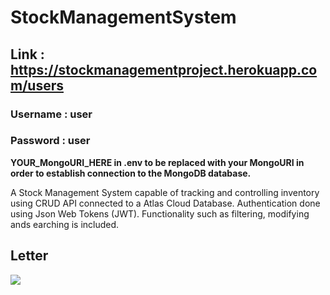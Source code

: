 # StockManagementSystem

## Link : https://stockmanagementproject.herokuapp.com/users
### Username : user
### Password : user

**YOUR_MongoURI_HERE in .env to be replaced with your MongoURI in order to establish connection to the MongoDB database.**

A Stock Management System capable of tracking and controlling inventory using CRUD API connected to a Atlas Cloud Database. Authentication done using Json Web Tokens (JWT). Functionality such as filtering, modifying ands earching is included.

## Letter
<img src = "https://user-images.githubusercontent.com/62014238/96101100-b5ce4200-0ef2-11eb-8c3c-2afa04acee20.jpg">
